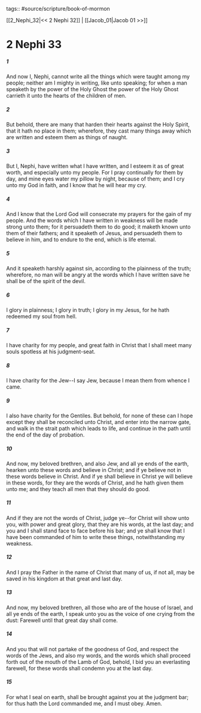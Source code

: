 tags:: #source/scripture/book-of-mormon

[[2_Nephi_32|<< 2 Nephi 32]] | [[Jacob_01|Jacob 01 >>]]

# 2 Nephi 33

##### 1

And now I, Nephi, cannot write all the things which were taught among my people; neither am I mighty in writing, like unto speaking; for when a man speaketh by the power of the Holy Ghost the power of the Holy Ghost carrieth it unto the hearts of the children of men.

##### 2

But behold, there are many that harden their hearts against the Holy Spirit, that it hath no place in them; wherefore, they cast many things away which are written and esteem them as things of naught.

##### 3

But I, Nephi, have written what I have written, and I esteem it as of great worth, and especially unto my people. For I pray continually for them by day, and mine eyes water my pillow by night, because of them; and I cry unto my God in faith, and I know that he will hear my cry.

##### 4

And I know that the Lord God will consecrate my prayers for the gain of my people. And the words which I have written in weakness will be made strong unto them; for it persuadeth them to do good; it maketh known unto them of their fathers; and it speaketh of Jesus, and persuadeth them to believe in him, and to endure to the end, which is life eternal.

##### 5

And it speaketh harshly against sin, according to the plainness of the truth; wherefore, no man will be angry at the words which I have written save he shall be of the spirit of the devil.

##### 6

I glory in plainness; I glory in truth; I glory in my Jesus, for he hath redeemed my soul from hell.

##### 7

I have charity for my people, and great faith in Christ that I shall meet many souls spotless at his judgment-seat.

##### 8

I have charity for the Jew--I say Jew, because I mean them from whence I came.

##### 9

I also have charity for the Gentiles. But behold, for none of these can I hope except they shall be reconciled unto Christ, and enter into the narrow gate, and walk in the strait path which leads to life, and continue in the path until the end of the day of probation.

##### 10

And now, my beloved brethren, and also Jew, and all ye ends of the earth, hearken unto these words and believe in Christ; and if ye believe not in these words believe in Christ. And if ye shall believe in Christ ye will believe in these words, for they are the words of Christ, and he hath given them unto me; and they teach all men that they should do good.

##### 11

And if they are not the words of Christ, judge ye--for Christ will show unto you, with power and great glory, that they are his words, at the last day; and you and I shall stand face to face before his bar; and ye shall know that I have been commanded of him to write these things, notwithstanding my weakness.

##### 12

And I pray the Father in the name of Christ that many of us, if not all, may be saved in his kingdom at that great and last day.

##### 13

And now, my beloved brethren, all those who are of the house of Israel, and all ye ends of the earth, I speak unto you as the voice of one crying from the dust: Farewell until that great day shall come.

##### 14

And you that will not partake of the goodness of God, and respect the words of the Jews, and also my words, and the words which shall proceed forth out of the mouth of the Lamb of God, behold, I bid you an everlasting farewell, for these words shall condemn you at the last day.

##### 15

For what I seal on earth, shall be brought against you at the judgment bar; for thus hath the Lord commanded me, and I must obey. Amen.
